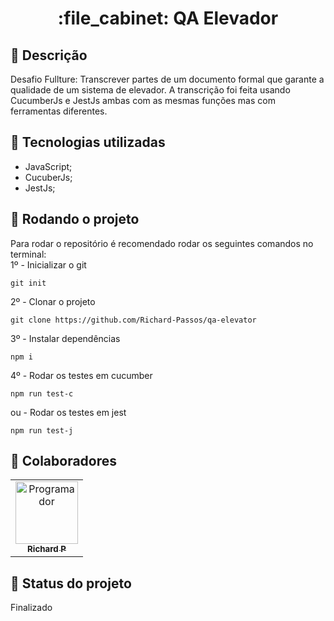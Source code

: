 <h1 align="center">:file_cabinet: QA Elevador</h1>

## :memo: Descrição
Desafio Fullture: Transcrever partes de um documento formal que garante a qualidade de um sistema de elevador. A transcrição foi feita usando CucumberJs e JestJs ambas com as mesmas funções mas com ferramentas diferentes.

## :wrench: Tecnologias utilizadas
* JavaScript;
* CucuberJs;
* JestJs;

## :rocket: Rodando o projeto
Para rodar o repositório é recomendado rodar os seguintes comandos no terminal:
<br>
1º - Inicializar o git
```
git init
```
2º - Clonar o projeto
```
git clone https://github.com/Richard-Passos/qa-elevator
```
3º - Instalar dependências
```
npm i
```
4º - Rodar os testes em cucumber
```
npm run test-c
``` 
ou - Rodar os testes em jest
```
npm run test-j
```

## :handshake: Colaboradores
<table>
  <tr>
    <td align="center">
      <a href="https://github.com/Richard-Passos">
        <img src="https://img.freepik.com/vetores-premium/desenho-de-desenho-animado-de-um-programador_29937-8176.jpg" width="100px;" alt="Programador"/><br>
        <sub>
          <b>Richard P</b>
        </sub>
      </a>
    </td>
  </tr>
</table>

## :dart: Status do projeto
Finalizado
